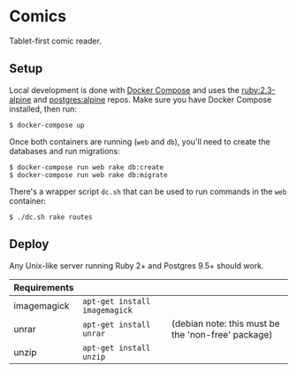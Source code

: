 # Comics

Tablet-first comic reader.

## Setup

Local development is done with [Docker Compose](https://docs.docker.com/compose/) and uses the [ruby:2.3-alpine](https://hub.docker.com/r/library/ruby/tags/2.3-alpine/) and [postgres:alpine](https://hub.docker.com/r/library/postgres/tags/alpine/) repos.
Make sure you have Docker Compose installed, then run:

```
$ docker-compose up
```

Once both containers are running (`web` and `db`), you'll need to create the databases and run migrations:

```
$ docker-compose run web rake db:create
$ docker-compose run web rake db:migrate
```

There's a wrapper script `dc.sh` that can be used to run commands in the `web` container:

```
$ ./dc.sh rake routes
```

## Deploy

Any Unix-like server running Ruby 2+ and Postgres 9.5+ should work.

| Requirements | | |
| ------------ |-|-|
| imagemagick | `apt-get install imagemagick` | |
| unrar | `apt-get install unrar` | (debian note: this must be the 'non-free' package) |
| unzip | `apt-get install unzip` | |
